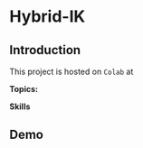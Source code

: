# Hybrid-IK

## Introduction

This project is hosted on `Colab` at 

**Topics:**

**Skills**

## Demo
